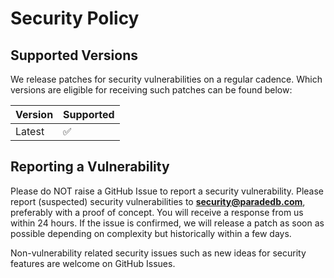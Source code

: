 # Security Policy

## Supported Versions

We release patches for security vulnerabilities on a regular cadence. Which versions
are eligible for receiving such patches can be found below:

| Version | Supported          |
| ------- | ------------------ |
| Latest  | :white_check_mark: |

## Reporting a Vulnerability

Please do NOT raise a GitHub Issue to report a security vulnerability. Please report
(suspected) security vulnerabilities to **[security@paradedb.com](mailto:security@paradedb.com)**,
preferably with a proof of concept. You will receive a response from us within 24
hours. If the issue is confirmed, we will release a patch as soon as possible depending
on complexity but historically within a few days.

Non-vulnerability related security issues such as new ideas for security features
are welcome on GitHub Issues.

